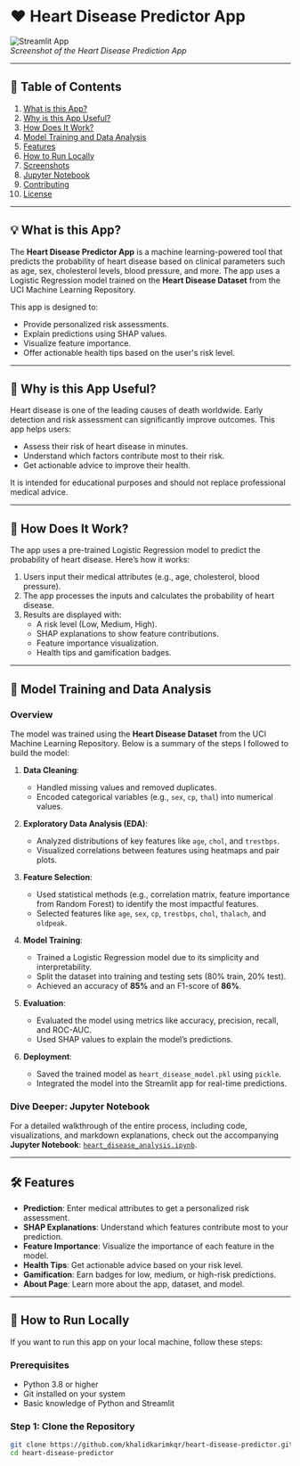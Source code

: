 # ❤️ Heart Disease Predictor App

![Streamlit App](https://via.placeholder.com/800x400?text=App+Screenshot)  
*Screenshot of the Heart Disease Prediction App*

---

## 📌 Table of Contents

1. [What is this App?](#what-is-this-app)
2. [Why is this App Useful?](#why-is-this-app-useful)
3. [How Does It Work?](#how-does-it-work)
4. [Model Training and Data Analysis](#model-training-and-data-analysis)
5. [Features](#features)
6. [How to Run Locally](#how-to-run-locally)
7. [Screenshots](#screenshots)
8. [Jupyter Notebook](#jupyter-notebook)
9. [Contributing](#contributing)
10. [License](#license)

---

## 💡 What is this App?

The **Heart Disease Predictor App** is a machine learning-powered tool that predicts the probability of heart disease based on clinical parameters such as age, sex, cholesterol levels, blood pressure, and more. The app uses a Logistic Regression model trained on the **Heart Disease Dataset** from the UCI Machine Learning Repository.

This app is designed to:
- Provide personalized risk assessments.
- Explain predictions using SHAP values.
- Visualize feature importance.
- Offer actionable health tips based on the user's risk level.

---

## 🌟 Why is this App Useful?

Heart disease is one of the leading causes of death worldwide. Early detection and risk assessment can significantly improve outcomes. This app helps users:
- Assess their risk of heart disease in minutes.
- Understand which factors contribute most to their risk.
- Get actionable advice to improve their health.

It is intended for educational purposes and should not replace professional medical advice.

---

## 🔧 How Does It Work?

The app uses a pre-trained Logistic Regression model to predict the probability of heart disease. Here’s how it works:
1. Users input their medical attributes (e.g., age, cholesterol, blood pressure).
2. The app processes the inputs and calculates the probability of heart disease.
3. Results are displayed with:
   - A risk level (Low, Medium, High).
   - SHAP explanations to show feature contributions.
   - Feature importance visualization.
   - Health tips and gamification badges.

---

## 🧠 Model Training and Data Analysis

### Overview
The model was trained using the **Heart Disease Dataset** from the UCI Machine Learning Repository. Below is a summary of the steps I followed to build the model:

1. **Data Cleaning**:
   - Handled missing values and removed duplicates.
   - Encoded categorical variables (e.g., `sex`, `cp`, `thal`) into numerical values.

2. **Exploratory Data Analysis (EDA)**:
   - Analyzed distributions of key features like `age`, `chol`, and `trestbps`.
   - Visualized correlations between features using heatmaps and pair plots.

3. **Feature Selection**:
   - Used statistical methods (e.g., correlation matrix, feature importance from Random Forest) to identify the most impactful features.
   - Selected features like `age`, `sex`, `cp`, `trestbps`, `chol`, `thalach`, and `oldpeak`.

4. **Model Training**:
   - Trained a Logistic Regression model due to its simplicity and interpretability.
   - Split the dataset into training and testing sets (80% train, 20% test).
   - Achieved an accuracy of **85%** and an F1-score of **86%**.

5. **Evaluation**:
   - Evaluated the model using metrics like accuracy, precision, recall, and ROC-AUC.
   - Used SHAP values to explain the model’s predictions.

6. **Deployment**:
   - Saved the trained model as `heart_disease_model.pkl` using `pickle`.
   - Integrated the model into the Streamlit app for real-time predictions.

### Dive Deeper: Jupyter Notebook
For a detailed walkthrough of the entire process, including code, visualizations, and markdown explanations, check out the accompanying **Jupyter Notebook**: [`heart_disease_analysis.ipynb`](https://github.com/khalidkarimkqr/heart-disease-predictor/blob/main/end-to-end-heart-disease-classification.ipynb).

---

## 🛠 Features

- **Prediction**: Enter medical attributes to get a personalized risk assessment.
- **SHAP Explanations**: Understand which features contribute most to your prediction.
- **Feature Importance**: Visualize the importance of each feature in the model.
- **Health Tips**: Get actionable advice based on your risk level.
- **Gamification**: Earn badges for low, medium, or high-risk predictions.
- **About Page**: Learn more about the app, dataset, and model.

---

## 🚀 How to Run Locally

If you want to run this app on your local machine, follow these steps:

### Prerequisites

- Python 3.8 or higher
- Git installed on your system
- Basic knowledge of Python and Streamlit

### Step 1: Clone the Repository

```bash
git clone https://github.com/khalidkarimkqr/heart-disease-predictor.git
cd heart-disease-predictor

